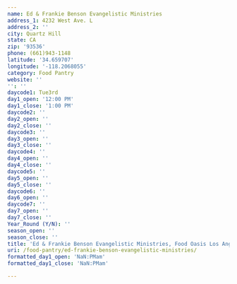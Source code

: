 ```yaml
---
name: Ed & Frankie Benson Evangelistic Ministries
address_1: 4232 West Ave. L
address_2: ''
city: Quartz Hill
state: CA
zip: '93536'
phone: (661)943-1148
latitude: '34.659707'
longitude: '-118.2068055'
category: Food Pantry
website: ''
'': ''
daycode1: Tue3rd
day1_open: '12:00 PM'
day1_close: '1:00 PM'
daycode2: ''
day2_open: ''
day2_close: ''
daycode3: ''
day3_open: ''
day3_close: ''
daycode4: ''
day4_open: ''
day4_close: ''
daycode5: ''
day5_open: ''
day5_close: ''
daycode6: ''
day6_open: ''
daycode7: ''
day7_open: ''
day7_close: ''
Year_Round (Y/N): ''
season_open: ''
season_close: ''
title: 'Ed & Frankie Benson Evangelistic Ministries, Food Oasis Los Angeles'
uri: /food-pantry/ed-frankie-benson-evangelistic-ministries/
formatted_day1_open: 'NaN:PMam'
formatted_day1_close: 'NaN:PMam'

---
```

